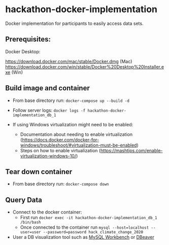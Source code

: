 # hackathon-docker-implementation
Docker implementation for participants to easily access data sets.

## Prerequisites:

Docker Desktop:

https://download.docker.com/mac/stable/Docker.dmg (Mac)  
https://download.docker.com/win/stable/Docker%20Desktop%20Installer.exe (Win)

## Build image and container
* From base directory run:
`docker-compose up --build -d`

* Follow server logs:
`docker logs -f hackathon-docker-implementation_db_1`

* If using Windows virtualization might need to be enabled:
    * Documentation about needing to enable virtualization (https://docs.docker.com/docker-for-windows/troubleshoot/#virtualization-must-be-enabled)
    * Steps on how to enable virtualization (https://mashtips.com/enable-virtualization-windows-10/)

## Tear down container
* From base directory run:
`docker-compose down`

## Query Data
* Connect to the docker container:
  * First run `docker exec -it hackathon-docker-implementation_db_1 /bin/bash`
  * Once connected to the container run `mysql --host=localhost --user=user --password=password hack_climate_change_2020`
* User a DB visualization tool such as [MySQL Workbench](https://www.mysql.com/products/workbench/) or [DBeaver](https://dbeaver.io/download/)

